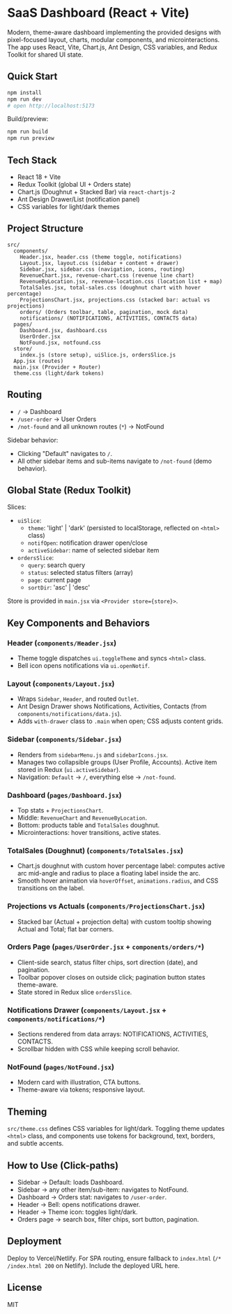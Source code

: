 # SaaS Dashboard (React + Vite)

Modern, theme-aware dashboard implementing the provided designs with pixel-focused layout, charts, modular components, and microinteractions. The app uses React, Vite, Chart.js, Ant Design, CSS variables, and Redux Toolkit for shared UI state.

## Quick Start

```bash
npm install
npm run dev
# open http://localhost:5173
```

Build/preview:

```bash
npm run build
npm run preview
```

## Tech Stack

- React 18 + Vite
- Redux Toolkit (global UI + Orders state)
- Chart.js (Doughnut + Stacked Bar) via `react-chartjs-2`
- Ant Design Drawer/List (notification panel)
- CSS variables for light/dark themes

## Project Structure

```
src/
  components/
    Header.jsx, header.css (theme toggle, notifications)
    Layout.jsx, layout.css (sidebar + content + drawer)
    Sidebar.jsx, sidebar.css (navigation, icons, routing)
    RevenueChart.jsx, revenue-chart.css (revenue line chart)
    RevenueByLocation.jsx, revenue-location.css (location list + map)
    TotalSales.jsx, total-sales.css (doughnut chart with hover percentage)
    ProjectionsChart.jsx, projections.css (stacked bar: actual vs projections)
    orders/ (Orders toolbar, table, pagination, mock data)
    notifications/ (NOTIFICATIONS, ACTIVITIES, CONTACTS data)
  pages/
    Dashboard.jsx, dashboard.css
    UserOrder.jsx
    NotFound.jsx, notfound.css
  store/
    index.js (store setup), uiSlice.js, ordersSlice.js
  App.jsx (routes)
  main.jsx (Provider + Router)
  theme.css (light/dark tokens)
```

## Routing

- `/` → Dashboard
- `/user-order` → User Orders
- `/not-found` and all unknown routes (`*`) → NotFound

Sidebar behavior:

- Clicking "Default" navigates to `/`.
- All other sidebar items and sub-items navigate to `/not-found` (demo behavior).

## Global State (Redux Toolkit)

Slices:

- `uiSlice`:
  - `theme`: 'light' | 'dark' (persisted to localStorage, reflected on `<html>` class)
  - `notifOpen`: notification drawer open/close
  - `activeSidebar`: name of selected sidebar item
- `ordersSlice`:
  - `query`: search query
  - `status`: selected status filters (array)
  - `page`: current page
  - `sortDir`: 'asc' | 'desc'

Store is provided in `main.jsx` via `<Provider store={store}>`.

## Key Components and Behaviors

### Header (`components/Header.jsx`)

- Theme toggle dispatches `ui.toggleTheme` and syncs `<html>` class.
- Bell icon opens notifications via `ui.openNotif`.

### Layout (`components/Layout.jsx`)

- Wraps `Sidebar`, `Header`, and routed `Outlet`.
- Ant Design Drawer shows Notifications, Activities, Contacts (from `components/notifications/data.js`).
- Adds `with-drawer` class to `.main` when open; CSS adjusts content grids.

### Sidebar (`components/Sidebar.jsx`)

- Renders from `sidebarMenu.js` and `sidebarIcons.jsx`.
- Manages two collapsible groups (User Profile, Accounts). Active item stored in Redux (`ui.activeSidebar`).
- Navigation: `Default` → `/`, everything else → `/not-found`.

### Dashboard (`pages/Dashboard.jsx`)

- Top stats + `ProjectionsChart`.
- Middle: `RevenueChart` and `RevenueByLocation`.
- Bottom: products table and `TotalSales` doughnut.
- Microinteractions: hover transitions, active states.

### TotalSales (Doughnut) (`components/TotalSales.jsx`)

- Chart.js doughnut with custom hover percentage label: computes active arc mid-angle and radius to place a floating label inside the arc.
- Smooth hover animation via `hoverOffset`, `animations.radius`, and CSS transitions on the label.

### Projections vs Actuals (`components/ProjectionsChart.jsx`)

- Stacked bar (Actual + projection delta) with custom tooltip showing Actual and Total; flat bar corners.

### Orders Page (`pages/UserOrder.jsx` + `components/orders/*`)

- Client-side search, status filter chips, sort direction (date), and pagination.
- Toolbar popover closes on outside click; pagination button states theme-aware.
- State stored in Redux slice `ordersSlice`.

### Notifications Drawer (`components/Layout.jsx` + `components/notifications/*`)

- Sections rendered from data arrays: NOTIFICATIONS, ACTIVITIES, CONTACTS.
- Scrollbar hidden with CSS while keeping scroll behavior.

### NotFound (`pages/NotFound.jsx`)

- Modern card with illustration, CTA buttons.
- Theme-aware via tokens; responsive layout.

## Theming

`src/theme.css` defines CSS variables for light/dark. Toggling theme updates `<html>` class, and components use tokens for background, text, borders, and subtle accents.

## How to Use (Click-paths)

- Sidebar → Default: loads Dashboard.
- Sidebar → any other item/sub-item: navigates to NotFound.
- Dashboard → Orders stat: navigates to `/user-order`.
- Header → Bell: opens notifications drawer.
- Header → Theme icon: toggles light/dark.
- Orders page → search box, filter chips, sort button, pagination.

## Deployment

Deploy to Vercel/Netlify. For SPA routing, ensure fallback to `index.html` (`/* /index.html 200` on Netlify). Include the deployed URL here.

## License

MIT

